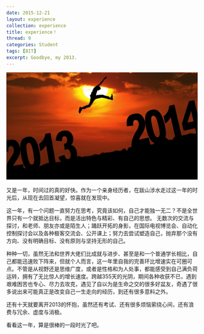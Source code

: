 ```yaml
---
date: 2015-12-21
layout: experience
collection: experience
title: experience！
thread: 9
categories: Student
tags: [BIT]
excerpt: Goodbye, my 2013.
---
```


![2013](/assets/in-post/2013-12-21-tendaysleft.jpg)

又是一年，时间过的真的好快。作为一个亲身经历者，在跋山涉水走过这一年的时光后，从现在去回首凝望，惊喜就在发现中。

这一年，有一个问题一直努力在思考，究竟该如何，自己才能独一无二？不是全世界只有一个就抵达目标，而是活出特色与精彩、有自己的思想。
无数次的交流与探讨，和老师、朋友亦或是陌生人；踊跃开拓的身影，在国际电视博览会、自动化控制探讨会以及各种极客交流会、公开课上；努力去尝试塑造自己，抛弃那个没有方向、没有明确目标、没有原则与坚持无形的自己。

种种一切，虽然无法和世界大佬们比成就与进步、甚至是和一个普通学长相比，自己都能迅速败下阵来，但就个人而言，这一年里自我的完善环比增速实在可圈可点。不管是从视野还是思维广度，或者是性格和为人处事，都能感受到自己满负荷运转，拥有了无比惊人的增长速度。跨越355天的光阴，期间各种收获不已，遇到艰难困苦也专心、尽力去攻克，遇见了自以为是生命之交的很多好盆友，奇遇了很多说出来可能真正是改变自己一生走向的经历，到还有很多意料之外。 

还有十天就要离开2013的怀抱，虽然还有考试、还有很多烦恼萦绕心间，还有浪费与冗余、虚度与消极。

看看这一年，算是很棒的一段时光了吧。